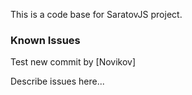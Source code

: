 This is a code base for SaratovJS project.

### Known Issues
Test new commit by [Novikov]

Describe issues here...